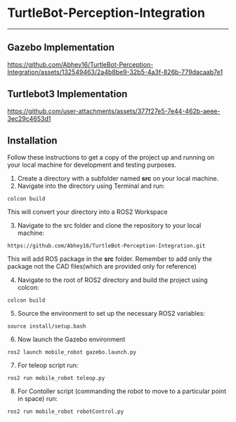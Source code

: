 # TurtleBot-Perception-Integration

---

## Gazebo Implementation

https://github.com/Abhey16/TurtleBot-Perception-Integration/assets/132549463/2a4b8be9-32b5-4a3f-826b-779dacaab7e1

## Turtlebot3 Implementation

https://github.com/user-attachments/assets/377f27e5-7e44-462b-aeee-3ec29c4653d1

## Installation
Follow these instructions to get a copy of the project up and running on your local machine for development and testing purposes.
1. Create a directory with a subfolder named **src** on your local machine.
2. Navigate into the directory using Terminal and run:
```
colcon build
```
This will convert your directory into a ROS2 Workspace

3. Navigate to the src folder and clone the repository to your local machine:
```
https://github.com/Abhey16/TurtleBot-Perception-Integration.git
```
This will add ROS package in the **src** folder. Remember to add only the package not the CAD files(which are provided only for reference)

4. Navigate to the root of ROS2 directory and build the project using colcon:
```
colcon build
```
5. Source the environment to set up the necessary ROS2 variables:
```
source install/setup.bash
```
6. Now launch the Gazebo environment
```
ros2 launch mobile_robot gazebo.launch.py
```
7. For teleop script run:
```
ros2 run mobile_robot teleop.py   
```
8. For Contoller script (commanding the robot to move to a particular point in space) run:
```
ros2 run mobile_robot robotControl.py
```
